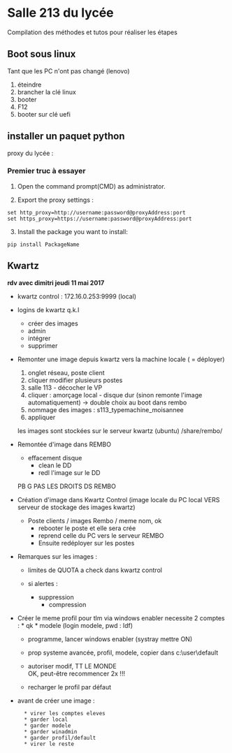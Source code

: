 # Salle 213 du lycée

Compilation des méthodes et tutos pour réaliser les étapes

## Boot sous linux

Tant que les PC n'ont pas changé (lenovo)

1. éteindre
2. brancher la clé linux
3. booter
4. F12
5. booter sur clé uefi

## installer un paquet python

proxy du lycée :

### Premier truc à essayer

1. Open the command prompt(CMD) as administrator.

2. Export the proxy settings :

  ~~~
  set http_proxy=http://username:password@proxyAddress:port
  set https_proxy=https://username:password@proxyAddress:port
  ~~~

3. Install the package you want to install:

  ~~~
  pip install PackageName
  ~~~

## Kwartz

**rdv avec dimitri jeudi 11 mai 2017**

* kwartz control : 172.16.0.253:9999 (local)
* logins de kwartz q.k.l

  - créer des images
  - admin
  - intégrer
  - supprimer

* Remonter une image depuis kwartz vers la machine locale ( = déployer)

    1. onglet réseau, poste client
  	2. cliquer modifier plusieurs postes
  	3. salle 113 - décocher le VP
  	4. cliquer : amorçage local - disque dur (sinon remonte l'image automatiquement) -> double choix au boot dans rembo
  	5. nommage des images : s113_typemachine_moisannee
  	6. appliquer

	les images sont stockées sur le serveur kwartz (ubuntu) /share/rembo/

* Remontée d'image dans REMBO

  * effacement disque
	*	clean le DD
	*	redl l'image sur le DD

  PB G PAS LES DROITS DS REMBO

* Création d'image dans Kwartz Control (image locale du PC local  VERS serveur de stockage des images kwartz)

  * Poste clients / images Rembo / meme nom, ok
	* rebooter le poste et elle sera crée
	* reprend celle du PC vers le serveur REMBO
	* Ensuite redéployer sur les postes

* Remarques sur les images :
	* limites de QUOTA a check dans kwartz control
	*	si alertes :

  		- suppression
			- compression

* Créer le meme profil pour tlm via windows enabler
	  necessite 2 comptes :
      * qk
			* modele (login modele, pwd : ldf)

	- programme, lancer windows enabler (systray mettre ON)
	- prop systeme avancée, profil, modele, copier dans c:\user\default
	- autoriser modif, TT LE MONDE\
	   OK, peut-être recommencer 2x !!!

	- recharger le profil par défaut

* avant de créer une image :

		* virer les comptes eleves
		* garder local
		* garder modele
		* garder winadmin
		* garder profil/default
		* virer le reste

